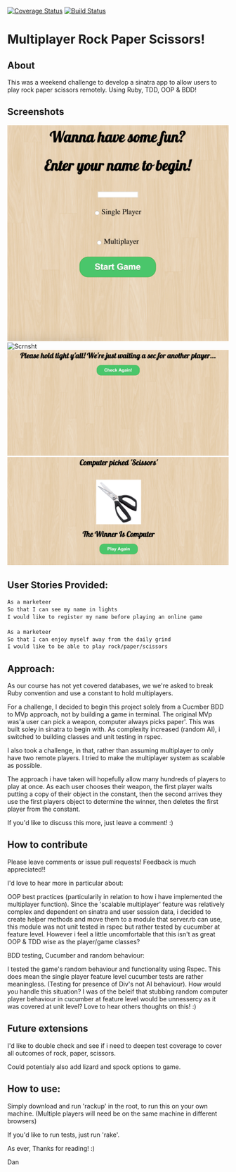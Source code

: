 [![Coverage Status](https://coveralls.io/repos/DanBlakeman/rps-challenge/badge.svg)](https://coveralls.io/r/DanBlakeman/rps-challenge)
[![Build Status](https://travis-ci.org/DanBlakeman/rps-challenge.svg)](https://travis-ci.org/DanBlakeman/rps-challenge)

# Multiplayer Rock Paper Scissors!

About
-------
This was a weekend challenge to develop a sinatra app to allow users to play rock paper scissors remotely. Using Ruby, TDD, OOP & BDD!

Screenshots
----

![Scrnsht](/public/images/Scrnsht1.png)
![Scrnsht](/public/images/Scrnsht2.png)
![Scrnsht](/public/images/Scrnsht3.png)
![Scrnsht](/public/images/Scrnsht4.png)

User Stories Provided:
----

```sh
As a marketeer
So that I can see my name in lights
I would like to register my name before playing an online game

As a marketeer
So that I can enjoy myself away from the daily grind
I would like to be able to play rock/paper/scissors

```

Approach:
----

As our course has not yet covered databases, we we're asked to break Ruby convention and use a constant to hold multiplayers.

For a challenge, I decided to begin this project solely from a Cucmber BDD to MVp approach, not by building a game in terminal. The original MVp was'a user can pick a weapon, computer always picks paper'. This was built soley in sinatra to begin with. As complexity increased (random AI), i switched to building classes and unit testing in rspec.

I also took a challenge, in that, rather than assuming multiplayer to only have two remote players. I tried to make the multiplayer system as scalable as possible.

The approach i have taken will hopefully allow many hundreds of players to play at once. As each user chooses their weapon, the first player waits putting a copy of their object in the constant, then the second arrives they use the first players object to determine the winner, then deletes the first player from the constant.

If you'd like to discuss this more, just leave a comment! :)

How to contribute
----

Please leave comments or issue pull requests! Feedback is much appreciated!!

I'd love to hear more in particular about:

OOP best practices (particularily in relation to how i have implemented the multiplayer function). Since the 'scalable multiplayer' feature was relatively complex and dependent on sinatra and user session data, i decided to create helper methods and move them to a module that server.rb can use, this module was not unit tested in rspec but rather tested by cucumber at feature level. However i feel a little uncomfortable that this isn't as great OOP & TDD wise as the player/game classes?

BDD testing, Cucumber and random behaviour:

I tested the game's random behaviour and functionality using Rspec. This does mean the single player feature level cucumber tests are rather meaningless. (Testing for presence of Div's not AI behaviour). How would you handle this situation? I was of the beleif that stubbing random computer player behaviour in cucumber at feature level would be unnessercy as it was covered at unit level? Love to hear others thoughts on this! :)


Future extensions
----

I'd like to double check and see if i need to deepen test coverage to cover all outcomes of rock, paper, scissors.

Could potentialy also add lizard and spock options to game.

How to use:
----

Simply download and run 'rackup' in the root, to run this on your own machine. (Multiple players will need be on the same machine in different browsers)

If you'd like to run tests, just run 'rake'.



As ever, Thanks for reading! :)

Dan


